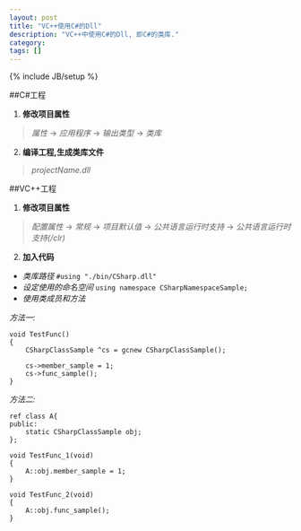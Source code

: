 ```yaml
---
layout: post
title: "VC++使用C#的Dll"
description: "VC++中使用C#的Dll, 即C#的类库."
category: 
tags: []
---
```

{% include JB/setup %}

##C#工程
1. __修改项目属性__  
>_属性_ -> _应用程序_ -> _输出类型_ -> _类库_  
2. __编译工程,生成类库文件__  
>_projectName.dll_

##VC++工程
1. __修改项目属性__  
>_配置属性_ -> _常规_ -> _项目默认值_ -> _公共语言运行时支持_ -> _公共语言运行时支持(/clr)_  
2. __加入代码__  

* _类库路径_  `#using "./bin/CSharp.dll"`
* _设定使用的命名空间_  `using namespace CSharpNamespaceSample;`
* _使用类成员和方法_  

_方法一:_

	void TestFunc()
	{
		CSharpClassSample ^cs = gcnew CSharpClassSample();

		cs->member_sample = 1;
		cs->func_sample();
	}

_方法二:_

	ref class A{
	public:
		static CSharpClassSample obj;
	};

	void TestFunc_1(void)
	{
		A::obj.member_sample = 1;
	}

	void TestFunc_2(void)
	{
		A::obj.func_sample();
	}